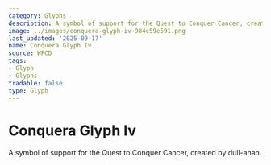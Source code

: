 ```yaml
---
category: Glyphs
description: A symbol of support for the Quest to Conquer Cancer, created by dull-ahan.
image: ../images/conquera-glyph-iv-984c59e591.png
last_updated: '2025-09-17'
name: Conquera Glyph Iv
source: WFCD
tags:
- Glyph
- Glyphs
tradable: false
type: Glyph
---
```


# Conquera Glyph Iv

A symbol of support for the Quest to Conquer Cancer, created by dull-ahan.

